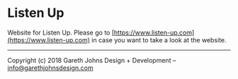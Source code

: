 # Listen Up

Website for Listen Up. Please go to [https://www.listen-up.com](https://www.listen-up.com) in case you want to take a look at the website.

* * *

Copyright (c) 2018 Gareth Johns Design + Development – info@garethjohnsdesign.com